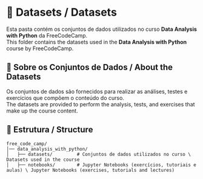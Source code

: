 # 📂 Datasets / Datasets  

Esta pasta contém os conjuntos de dados utilizados no curso **Data Analysis with Python** da FreeCodeCamp.  
This folder contains the datasets used in the **Data Analysis with Python** course by FreeCodeCamp.  

## 📌 Sobre os Conjuntos de Dados / About the Datasets  

Os conjuntos de dados são fornecidos para realizar as análises, testes e exercícios que compõem o conteúdo do curso.  
The datasets are provided to perform the analysis, tests, and exercises that make up the course content.  

## 📁 Estrutura / Structure  

```plaintext
free_code_camp/
│── data_analysis_with_python/
│   ├── datasets/         # Conjuntos de dados utilizados no curso \ Datasets used in the course
│   ├── notebooks/        # Jupyter Notebooks (exercícios, tutoriais e aulas) \ Jupyter Notebooks (exercises, tutorials and lectures)
```
